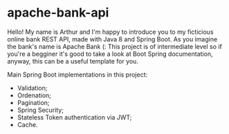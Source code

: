 # apache-bank-api

Hello! My name is Arthur and I'm happy to introduce you to my ficticious online bank REST API, made with Java 8 and Spring Boot.
As you imagine the bank's name is Apache Bank (:
This project is of intermediate level so if you're a begginer it's good to take a look at Boot Spring documentation, anyway, this can be a useful template for you.

Main Spring Boot implementations in this project:
* Validation;
* Ordenation;
* Pagination;
* Spring Security;
* Stateless Token authentication via JWT;
* Cache.
